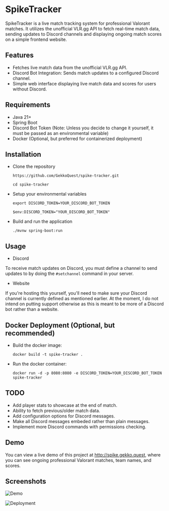 # SpikeTracker

SpikeTracker is a live match tracking system for professional Valorant matches. It utilizes the unofficial VLR.gg API to fetch real-time match data, sending updates to Discord channels and displaying ongoing match scores on a simple frontend website.

## Features

- Fetches live match data from the unofficial VLR.gg API.
- Discord Bot Integration: Sends match updates to a configured Discord channel.
- Simple web interface displaying live match data and scores for users without Discord.

## Requirements
- Java 21+
- Spring Boot
- Discord Bot Token (Note: Unless you decide to change it yourself, it must be passed as an environmental variable)
- Docker (Optional, but preferred for containerized deployment)

## Installation

- Clone the repository

  `https://github.com/GekkoQuest/spike-tracker.git`
  
  `cd spike-tracker`
  
- Setup your environmental variables
  
  `export DISCORD_TOKEN=YOUR_DISCORD_BOT_TOKEN`
  
  `$env:DISCORD_TOKEN="YOUR_DISCORD_BOT_TOKEN"`
  
- Build and run the application

  `./mvnw spring-boot:run`

## Usage
- Discord

To receive match updates on Discord, you must define a channel to send updates to by doing the `#setchannel` command in your server.

- Website

If you're hosting this yourself, you'll need to make sure your Discord channel is currently defined as mentioned earlier. At the moment, I do not intend on putting support otherwise as this is meant to be more of a Discord bot rather than a website.

## Docker Deployment (Optional, but recommended)
- Build the docker image:
  
  `docker build -t spike-tracker .`
  
- Run the docker container:
  
  `docker run -d -p 8080:8080 -e DISCORD_TOKEN=YOUR_DISCORD_BOT_TOKEN spike-tracker`
  

## TODO
- Add player stats to showcase at the end of match.
- Ability to fetch previous/older match data.
- Add configuration options for Discord messages.
- Make all Discord messages embeded rather than plain messages.
- Implement more Discord commands with permissions checking.

## Demo
You can view a live demo of this project at http://spike.gekko.quest, where you can see ongoing professional Valorant matches, team names, and scores.

## Screenshots

![Demo](https://i.imgur.com/nc5AzY3m.jpg)

![Deployment](https://i.imgur.com/5qV9WEMm.jpg)
